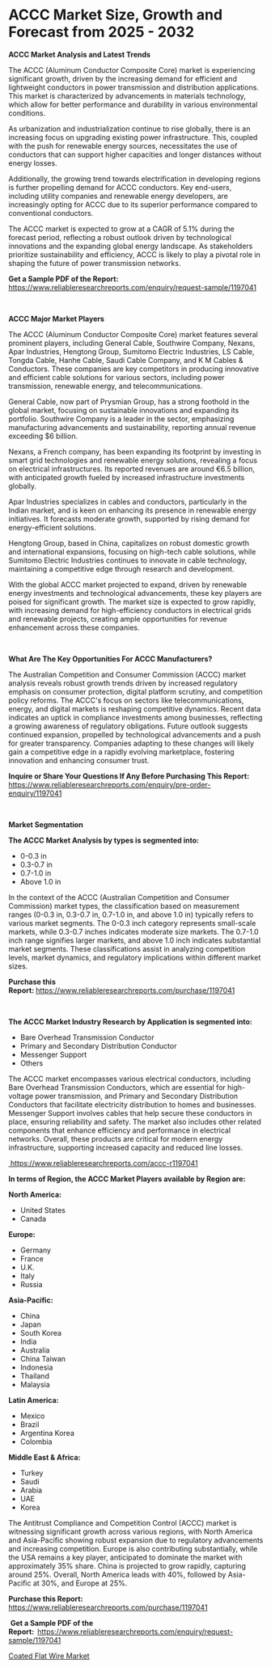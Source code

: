 <p><h1>ACCC Market Size, Growth and Forecast from 2025 - 2032</h1></p><p><strong>ACCC Market Analysis and Latest Trends</strong></p>
<p><p>The ACCC (Aluminum Conductor Composite Core) market is experiencing significant growth, driven by the increasing demand for efficient and lightweight conductors in power transmission and distribution applications. This market is characterized by advancements in materials technology, which allow for better performance and durability in various environmental conditions. </p><p>As urbanization and industrialization continue to rise globally, there is an increasing focus on upgrading existing power infrastructure. This, coupled with the push for renewable energy sources, necessitates the use of conductors that can support higher capacities and longer distances without energy losses. </p><p>Additionally, the growing trend towards electrification in developing regions is further propelling demand for ACCC conductors. Key end-users, including utility companies and renewable energy developers, are increasingly opting for ACCC due to its superior performance compared to conventional conductors.</p><p>The ACCC market is expected to grow at a CAGR of 5.1% during the forecast period, reflecting a robust outlook driven by technological innovations and the expanding global energy landscape. As stakeholders prioritize sustainability and efficiency, ACCC is likely to play a pivotal role in shaping the future of power transmission networks.</p></p>
<p><strong>Get a Sample PDF of the Report:&nbsp;</strong> <a href="https://www.reliableresearchreports.com/enquiry/request-sample/1197041?utm_campaign=3543&utm_medium=2&utm_source=Github&utm_content=ia&utm_term=01042025&utm_id=accc">https://www.reliableresearchreports.com/enquiry/request-sample/1197041</a></p>
<p>&nbsp;</p>
<p><strong>ACCC Major Market Players</strong></p>
<p><p>The ACCC (Aluminum Conductor Composite Core) market features several prominent players, including General Cable, Southwire Company, Nexans, Apar Industries, Hengtong Group, Sumitomo Electric Industries, LS Cable, Tongda Cable, Hanhe Cable, Saudi Cable Company, and K M Cables & Conductors. These companies are key competitors in producing innovative and efficient cable solutions for various sectors, including power transmission, renewable energy, and telecommunications.</p><p>General Cable, now part of Prysmian Group, has a strong foothold in the global market, focusing on sustainable innovations and expanding its portfolio. Southwire Company is a leader in the sector, emphasizing manufacturing advancements and sustainability, reporting annual revenue exceeding $6 billion. </p><p>Nexans, a French company, has been expanding its footprint by investing in smart grid technologies and renewable energy solutions, revealing a focus on electrical infrastructures. Its reported revenues are around €6.5 billion, with anticipated growth fueled by increased infrastructure investments globally.</p><p>Apar Industries specializes in cables and conductors, particularly in the Indian market, and is keen on enhancing its presence in renewable energy initiatives. It forecasts moderate growth, supported by rising demand for energy-efficient solutions.</p><p>Hengtong Group, based in China, capitalizes on robust domestic growth and international expansions, focusing on high-tech cable solutions, while Sumitomo Electric Industries continues to innovate in cable technology, maintaining a competitive edge through research and development.</p><p>With the global ACCC market projected to expand, driven by renewable energy investments and technological advancements, these key players are poised for significant growth. The market size is expected to grow rapidly, with increasing demand for high-efficiency conductors in electrical grids and renewable projects, creating ample opportunities for revenue enhancement across these companies.</p></p>
<p>&nbsp;</p>
<p><strong>What Are The Key Opportunities For ACCC Manufacturers?</strong></p>
<p><p>The Australian Competition and Consumer Commission (ACCC) market analysis reveals robust growth trends driven by increased regulatory emphasis on consumer protection, digital platform scrutiny, and competition policy reforms. The ACCC's focus on sectors like telecommunications, energy, and digital markets is reshaping competitive dynamics. Recent data indicates an uptick in compliance investments among businesses, reflecting a growing awareness of regulatory obligations. Future outlook suggests continued expansion, propelled by technological advancements and a push for greater transparency. Companies adapting to these changes will likely gain a competitive edge in a rapidly evolving marketplace, fostering innovation and enhancing consumer trust.</p></p>
<p><strong>Inquire or Share Your Questions If Any Before Purchasing This Report:</strong> <a href="https://www.reliableresearchreports.com/enquiry/pre-order-enquiry/1197041?utm_campaign=3543&utm_medium=2&utm_source=Github&utm_content=ia&utm_term=01042025&utm_id=accc">https://www.reliableresearchreports.com/enquiry/pre-order-enquiry/1197041</a></p>
<p>&nbsp;</p>
<p><strong>Market Segmentation</strong></p>
<p><strong>The ACCC Market Analysis by types is segmented into:</strong></p>
<p><ul><li>0-0.3 in</li><li>0.3-0.7 in</li><li>0.7-1.0 in</li><li>Above 1.0 in</li></ul></p>
<p><p>In the context of the ACCC (Australian Competition and Consumer Commission) market types, the classification based on measurement ranges (0-0.3 in, 0.3-0.7 in, 0.7-1.0 in, and above 1.0 in) typically refers to various market segments. The 0-0.3 inch category represents small-scale markets, while 0.3-0.7 inches indicates moderate size markets. The 0.7-1.0 inch range signifies larger markets, and above 1.0 inch indicates substantial market segments. These classifications assist in analyzing competition levels, market dynamics, and regulatory implications within different market sizes.</p></p>
<p><strong>Purchase this Report:&nbsp;</strong><a href="https://www.reliableresearchreports.com/purchase/1197041?utm_campaign=3543&utm_medium=2&utm_source=Github&utm_content=ia&utm_term=01042025&utm_id=accc">https://www.reliableresearchreports.com/purchase/1197041</a></p>
<p>&nbsp;</p>
<p><strong>The ACCC Market Industry Research by Application is segmented into:</strong></p>
<p><ul><li>Bare Overhead Transmission Conductor</li><li>Primary and Secondary Distribution Conductor</li><li>Messenger Support</li><li>Others</li></ul></p>
<p><p>The ACCC market encompasses various electrical conductors, including Bare Overhead Transmission Conductors, which are essential for high-voltage power transmission, and Primary and Secondary Distribution Conductors that facilitate electricity distribution to homes and businesses. Messenger Support involves cables that help secure these conductors in place, ensuring reliability and safety. The market also includes other related components that enhance efficiency and performance in electrical networks. Overall, these products are critical for modern energy infrastructure, supporting increased capacity and reduced line losses.</p></p>
<p><a href="https://www.reliableresearchreports.com/accc-r1197041?utm_campaign=3543&utm_medium=2&utm_source=Github&utm_content=ia&utm_term=01042025&utm_id=accc">&nbsp;https://www.reliableresearchreports.com/accc-r1197041</a></p>
<p><strong>In terms of Region, the ACCC Market Players available by Region are:</strong></p>
<p>
    <p> <strong> North America: </strong>
        <ul>
            <li>United States</li>
            <li>Canada</li>
        </ul>
        </p> 
    <p> <strong> Europe: </strong>
        <ul>
            <li>Germany</li>
            <li>France</li>
            <li>U.K.</li>
            <li>Italy</li>
            <li>Russia</li>
        </ul>
        </p> 
    <p> <strong> Asia-Pacific: </strong>
        <ul>
            <li>China</li>
            <li>Japan</li>
            <li>South Korea</li>
            <li>India</li>
            <li>Australia</li>
            <li>China Taiwan</li>
            <li>Indonesia</li>
            <li>Thailand</li>
            <li>Malaysia</li>
        </ul>
        </p> 
    <p> <strong> Latin America: </strong>
        <ul>
            <li>Mexico</li>
            <li>Brazil</li>
            <li>Argentina Korea</li>
            <li>Colombia</li>
        </ul>
        </p> 
    <p> <strong> Middle East & Africa: </strong>
        <ul>
            <li>Turkey</li>
            <li>Saudi</li>
            <li>Arabia</li>
            <li>UAE</li>
            <li>Korea</li>
        </ul>
    </p>
    </p>
<p><p>The Antitrust Compliance and Competition Control (ACCC) market is witnessing significant growth across various regions, with North America and Asia-Pacific showing robust expansion due to regulatory advancements and increasing competition. Europe is also contributing substantially, while the USA remains a key player, anticipated to dominate the market with approximately 35% share. China is projected to grow rapidly, capturing around 25%. Overall, North America leads with 40%, followed by Asia-Pacific at 30%, and Europe at 25%.</p></p>
<p><strong>Purchase this Report: </strong><a href="https://www.reliableresearchreports.com/purchase/1197041?utm_campaign=3543&utm_medium=2&utm_source=Github&utm_content=ia&utm_term=01042025&utm_id=accc">https://www.reliableresearchreports.com/purchase/1197041</a></p>
<p>&nbsp;<strong>Get a Sample PDF of the Report:&nbsp;&nbsp;</strong><a href="https://www.reliableresearchreports.com/enquiry/request-sample/1197041?utm_campaign=3543&utm_medium=2&utm_source=Github&utm_content=ia&utm_term=01042025&utm_id=accc">https://www.reliableresearchreports.com/enquiry/request-sample/1197041</a></p>
<p><strong></strong></p>
<p><p><a href="https://github.com/eymermanda0p/Market-Research-Report-List-1/blob/main/coated-flat-wire-market.md?utm_campaign=3543&utm_medium=2&utm_source=Github&utm_content=ia&utm_term=01042025&utm_id=accc">Coated Flat Wire Market</a></p></p>